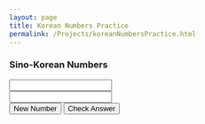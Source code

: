 ```yaml
---
layout: page
title: Korean Numbers Practice
permalink: /Projects/koreanNumbersPractice.html
---
```


<h3>Sino-Korean Numbers</h3>
<input type="text" id="numberToKorean" class="question" readonly> <br>
<input type="text" id="koreanAnswer" class="answer"><span id="koreanCorrect"></span><br>
<button onclick="generateNumber()">New Number</button>
<button onclick="checkSino()">Check Answer</button>

<script src="../js/koreanNumbersPractice.js"></script>